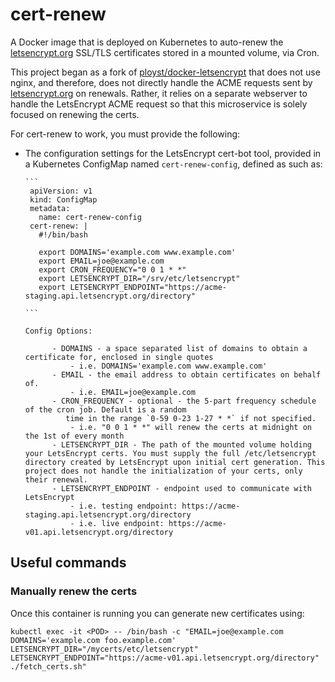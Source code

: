 # cert-renew

A Docker image that is deployed on Kubernetes to auto-renew the [letsencrypt.org](https://letsencrypt.org) SSL/TLS certificates stored in a mounted volume, via Cron.

This project began as a fork of [ployst/docker-letsencrypt](https://github.com/ployst/docker-letsencrypt)
that does not use nginx, and therefore, does not directly handle the ACME requests sent by [letsencrypt.org](https://letsencrypt.org) on renewals. Rather, it relies on a separate webserver to handle the LetsEncrypt ACME request so that this microservice is solely focused on renewing the certs.

For cert-renew to work, you must provide the following:

- The configuration settings for the LetsEncrypt cert-bot tool, provided in a Kubernetes ConfigMap named `cert-renew-config`, defined as such as:

      ```
       apiVersion: v1
       kind: ConfigMap
       metadata:
         name: cert-renew-config
       cert-renew: |
         #!/bin/bash
         
         export DOMAINS='example.com www.example.com'
         export EMAIL=joe@example.com
         export CRON_FREQUENCY="0 0 1 * *"
         export LETSENCRYPT_DIR="/srv/etc/letsencrypt"
         export LETSENCRYPT_ENDPOINT="https://acme-staging.api.letsencrypt.org/directory"
       
      ```
      
      Config Options:
      
            - DOMAINS - a space separated list of domains to obtain a certificate for, enclosed in single quotes
                - i.e. DOMAINS='example.com www.example.com'
            - EMAIL - the email address to obtain certificates on behalf of.
                - i.e. EMAIL=joe@example.com
            - CRON_FREQUENCY - optional - the 5-part frequency schedule of the cron job. Default is a random
               time in the range `0-59 0-23 1-27 * *` if not specified.
                - i.e. "0 0 1 * *" will renew the certs at midnight on the 1st of every month
            - LETSENCRYPT_DIR - The path of the mounted volume holding your LetsEncrypt certs. You must supply the full /etc/letsencrypt directory created by LetsEncrypt upon initial cert generation. This project does not handle the initialization of your certs, only their renewal. 
            - LETSENCRYPT_ENDPOINT - endpoint used to communicate with LetsEncrypt
                - i.e. testing endpoint: https://acme-staging.api.letsencrypt.org/directory
                - i.e. live endpoint: https://acme-v01.api.letsencrypt.org/directory

## Useful commands

### Manually renew the certs

Once this container is running you can generate new certificates using:

```
kubectl exec -it <POD> -- /bin/bash -c "EMAIL=joe@example.com DOMAINS='example.com foo.example.com' LETSENCRYPT_DIR="/mycerts/etc/letsencrypt" LETSENCRYPT_ENDPOINT="https://acme-v01.api.letsencrypt.org/directory" ./fetch_certs.sh"
```


